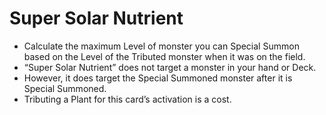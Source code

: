 # Super Solar Nutrient

*   Calculate the maximum Level of monster you can Special Summon based on the Level of the Tributed monster when it was on the field.
*   “Super Solar Nutrient” does not target a monster in your hand or Deck.
*   However, it does target the Special Summoned monster after it is Special Summoned.
*   Tributing a Plant for this card’s activation is a cost.

